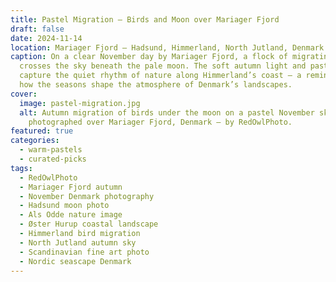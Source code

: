 ```yaml
---
title: Pastel Migration – Birds and Moon over Mariager Fjord
draft: false
date: 2024-11-14
location: Mariager Fjord – Hadsund, Himmerland, North Jutland, Denmark
caption: On a clear November day by Mariager Fjord, a flock of migrating birds
  crosses the sky beneath the pale moon. The soft autumn light and pastel tones
  capture the quiet rhythm of nature along Himmerland’s coast – a reminder of
  how the seasons shape the atmosphere of Denmark’s landscapes.
cover:
  image: pastel-migration.jpg
  alt: Autumn migration of birds under the moon on a pastel November sky,
    photographed over Mariager Fjord, Denmark – by RedOwlPhoto.
featured: true
categories:
  - warm-pastels
  - curated-picks
tags:
  - RedOwlPhoto
  - Mariager Fjord autumn
  - November Denmark photography
  - Hadsund moon photo
  - Als Odde nature image
  - Øster Hurup coastal landscape
  - Himmerland bird migration
  - North Jutland autumn sky
  - Scandinavian fine art photo
  - Nordic seascape Denmark
---
```

